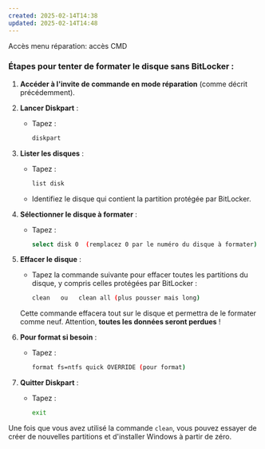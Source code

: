 ```yaml
---
created: 2025-02-14T14:38
updated: 2025-02-14T14:48
---
```

Accès menu réparation: accès CMD
### Étapes pour tenter de formater le disque sans BitLocker :

1. **Accéder à l'invite de commande en mode réparation** (comme décrit précédemment).
    
2. **Lancer Diskpart** :
    
    - Tapez :
        
        ```bash
        diskpart
        ```
        
3. **Lister les disques** :
    
    - Tapez :
        
        ```bash
        list disk
        ```
        
    - Identifiez le disque qui contient la partition protégée par BitLocker.
4. **Sélectionner le disque à formater** :
    
    - Tapez :
        
        ```bash
        select disk 0  (remplacez 0 par le numéro du disque à formater)
        ```
        
5. **Effacer le disque** :
    
    - Tapez la commande suivante pour effacer toutes les partitions du disque, y compris celles protégées par BitLocker :
        
        ```bash
        clean   ou   clean all (plus pousser mais long)
        ```
        
    
    Cette commande effacera tout sur le disque et permettra de le formater comme neuf. Attention, **toutes les données seront perdues** !
    
6. **Pour format si besoin** :
    
    - Tapez :
        
        ```bash
        format fs=ntfs quick OVERRIDE (pour format)
        ```

7. **Quitter Diskpart** :
    
    - Tapez :
        
        ```bash
        exit
        ```
        

Une fois que vous avez utilisé la commande `clean`, vous pouvez essayer de créer de nouvelles partitions et d'installer Windows à partir de zéro.




